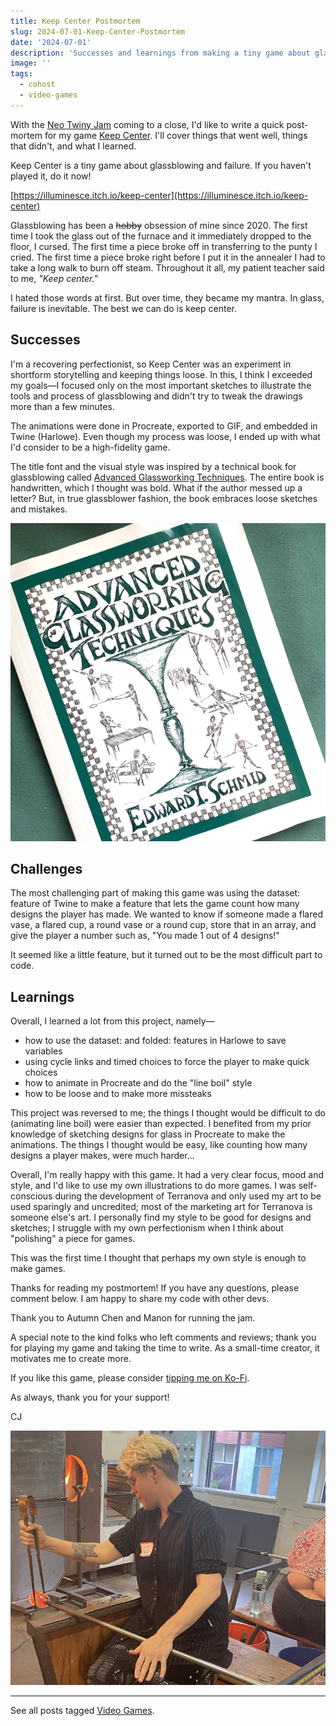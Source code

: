 ```yaml
---
title: Keep Center Postmortem
slug: 2024-07-01-Keep-Center-Postmortem
date: '2024-07-01'
description: 'Successes and learnings from making a tiny game about glassblowing.'
image: ''
tags:
  - cohost
  - video-games
---
```


With the [Neo Twiny Jam](https://itch.io/jam/neo-twiny-jam) coming to a close, I'd like to write a quick post-mortem for my game [Keep Center](https://illuminesce.itch.io/keep-center). I'll cover things that went well, things that didn't, and what I learned.

Keep Center is a tiny game about glassblowing and failure. If you haven't played it, do it now!

[https://illuminesce.itch.io/keep-center](https://illuminesce.itch.io/keep-center)

Glassblowing has been a ~~hobby~~ obsession of mine since 2020. The first time I took the glass out of the furnace and it immediately dropped to the floor, I cursed. The first time a piece broke off in transferring to the punty I cried. The first time a piece broke right before I put it in the annealer I had to take a long walk to burn off steam. Throughout it all, my patient teacher said to me, _"Keep center."_

I hated those words at first. But over time, they became my mantra. In glass, failure is inevitable. The best we can do is keep center.

## Successes

I'm a recovering perfectionist, so Keep Center was an experiment in shortform storytelling and keeping things loose. In this, I think I exceeded my goals—I focused only on the most important sketches to illustrate the tools and process of glassblowing and didn't try to tweak the drawings more than a few minutes.

The animations were done in Procreate, exported to GIF, and embedded in Twine (Harlowe). Even though my process was loose, I ended up with what I'd consider to be a high-fidelity game.

The title font and the visual style was inspired by a technical book for glassblowing called [Advanced Glassworking Techniques](https://www.goodreads.com/book/show/2018503.Advanced_Glassworking_Techniques). The entire book is handwritten, which I thought was bold. What if the author messed up a letter? But, in true glassblower fashion, the book embraces loose sketches and mistakes.

![Advanced Glassworking Techniques, a photo of a hand-drawn book on a green background.](adv-glassworking.png)

## Challenges

The most challenging part of making this game was using the dataset: feature of Twine to make a feature that lets the game count how many designs the player has made. We wanted to know if someone made a flared vase, a flared cup, a round vase or a round cup, store that in an array, and give the player a number such as, "You made 1 out of 4 designs!"

It seemed like a little feature, but it turned out to be the most difficult part to code.

## Learnings

Overall, I learned a lot from this project, namely—

* how to use the dataset: and folded: features in Harlowe to save variables
* using cycle links and timed choices to force the player to make quick choices
* how to animate in Procreate and do the "line boil" style
* how to be loose and to make more missteaks

This project was reversed to me; the things I thought would be difficult to do (animating line boil) were easier than expected. I benefited from my prior knowledge of sketching designs for glass in Procreate to make the animations. The things I thought would be easy, like counting how many designs a player makes, were much harder...

Overall, I'm really happy with this game. It had a very clear focus, mood and style, and I'd like to use my own illustrations to do more games. I was self-conscious during the development of Terranova and only used my art to be used sparingly and uncredited; most of the marketing art for Terranova is someone else's art. I personally find my style to be good for designs and sketches; I struggle with my own perfectionism when I think about "polishing" a piece for games.

This was the first time I thought that perhaps my own style is enough to make games.

Thanks for reading my postmortem! If you have any questions, please comment below. I am happy to share my code with other devs.

Thank you to Autumn Chen and Manon for running the jam.

A special note to the kind folks who left comments and reviews; thank you for playing my game and taking the time to write. As a small-time creator, it motivates me to create more.

If you like this game, please consider [tipping me on Ko-Fi](https://ko-fi.com/illuminesce).

As always, thank you for your support!

CJ

![A photo of a blonde-haired person sitting on a bench blowing glass.](cj-glassblowing.jpg)

---

See all posts tagged [Video Games](/tags/video-games/).
